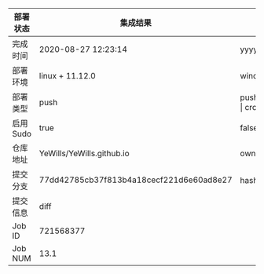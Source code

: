 部署状态 | 集成结果 | 参考值
---|---|---
完成时间 | 2020-08-27 12:23:14 | yyyy-mm-dd hh:mm:ss
部署环境 | linux + 11.12.0 | window \| linux + stable
部署类型 | push | push \| pull_request \| api \| cron
启用Sudo | true | false \| true
仓库地址 | YeWills/YeWills.github.io | owner_name/repo_name
提交分支 | 77dd42785cb37f813b4a18cecf221d6e60ad8e27 | hash 16位
提交信息 | diff |
Job ID   | 721568377 |
Job NUM  | 13.1 |
